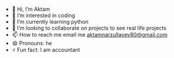 - 👋 Hi, I’m Aktam
- 👀 I’m interested in coding 
- 🌱 I’m currently learning python
- 💞️ I’m looking to collaborate on projects to see real life projects 
- 📫 How to reach me email me aktamnarzullayev80@gmail.com
- 😄 Pronouns: he
- ⚡ Fun fact: I am accountant

<!---
Aktam123/Aktam123 is a ✨ special ✨ repository because its `README.md` (this file) appears on your GitHub profile.
You can click the Preview link to take a look at your changes.
--->
